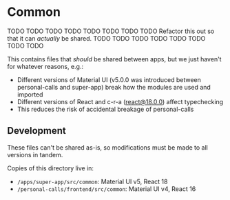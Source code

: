 # Common

TODO TODO TODO TODO TODO TODO TODO TODO
Refactor this out so that it can _actually_ be shared.
TODO TODO TODO TODO TODO TODO TODO TODO

This contains files that _should_ be shared between apps, but we just haven't
for whatever reasons, e.g.:

- Different versions of Material UI (v5.0.0 was introduced between
  personal-calls and super-app) break how the modules are used and imported
- Different versions of React and c-r-a (react@18.0.0) affect typechecking
- This reduces the risk of accidental breakage of personal-calls

## Development

These files can't be shared as-is, so modifications must be made to all versions
in tandem.

Copies of this directory live in:

- `/apps/super-app/src/common`: Material UI v5, React 18
- `/personal-calls/frontend/src/common`: Material UI v4, React 16
